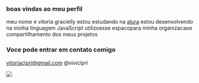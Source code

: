 ### boas vindas ao meu perfil
meu nome e vitoria gracielly
estou estudando na [alura](https://www.alura.com.br)
estou desenvolvendo na minha linguagem JavaScript
utilizoesse espacopara minha  organizacaoe compartilhamento dos meus projetos

### Voce pode entrar em contato comigo

vitoriacipri@gmail.com
@vivicipri

![](https://media1.tenor.com/m/dj9jxfUbDHAAAAAd/dog-smile-dog.gif)
